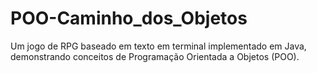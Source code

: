 # POO-Caminho_dos_Objetos
Um jogo de RPG baseado em texto em terminal implementado em Java, demonstrando conceitos de Programação Orientada a Objetos (POO).
